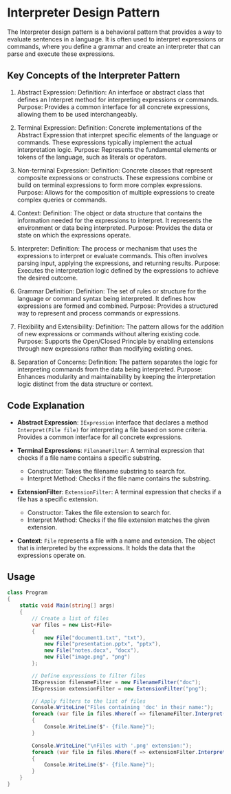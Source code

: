 ﻿# Interpreter Design Pattern
The Interpreter design pattern is a behavioral pattern that provides a way to evaluate sentences in a language. It is often used to interpret expressions or commands, where you define a grammar and create an interpreter that can parse and execute these expressions.

## Key Concepts of the Interpreter Pattern
1. Abstract Expression:
Definition: An interface or abstract class that defines an Interpret method for interpreting expressions or commands.
Purpose: Provides a common interface for all concrete expressions, allowing them to be used interchangeably.

2. Terminal Expression:
Definition: Concrete implementations of the Abstract Expression that interpret specific elements of the language or commands. These expressions typically implement the actual interpretation logic.
Purpose: Represents the fundamental elements or tokens of the language, such as literals or operators.

3. Non-terminal Expression:
Definition: Concrete classes that represent composite expressions or constructs. These expressions combine or build on terminal expressions to form more complex expressions.
Purpose: Allows for the composition of multiple expressions to create complex queries or commands.

4. Context:
Definition: The object or data structure that contains the information needed for the expressions to interpret. It represents the environment or data being interpreted.
Purpose: Provides the data or state on which the expressions operate.

5. Interpreter:
Definition: The process or mechanism that uses the expressions to interpret or evaluate commands. This often involves parsing input, applying the expressions, and returning results.
Purpose: Executes the interpretation logic defined by the expressions to achieve the desired outcome.

6. Grammar Definition:
Definition: The set of rules or structure for the language or command syntax being interpreted. It defines how expressions are formed and combined.
Purpose: Provides a structured way to represent and process commands or expressions.

7. Flexibility and Extensibility:
Definition: The pattern allows for the addition of new expressions or commands without altering existing code.
Purpose: Supports the Open/Closed Principle by enabling extensions through new expressions rather than modifying existing ones.

8. Separation of Concerns:
Definition: The pattern separates the logic for interpreting commands from the data being interpreted.
Purpose: Enhances modularity and maintainability by keeping the interpretation logic distinct from the data structure or context.

## Code Explanation
* **Abstract Expression**:
`IExpression` interface that declares a method `Interpret(File file)` for interpreting a file based on some criteria.
Provides a common interface for all concrete expressions.

* **Terminal Expressions**:
`FilenameFilter`: A terminal expression that checks if a file name contains a specific substring.
    - Constructor: Takes the filename substring to search for.
    - Interpret Method: Checks if the file name contains the substring.

* **ExtensionFilter**: 
`ExtensionFilter`: A terminal expression that checks if a file has a specific extension.
    - Constructor: Takes the file extension to search for.
    - Interpret Method: Checks if the file extension matches the given extension.

* **Context**:
`File` represents a file with a name and extension.
The object that is interpreted by the expressions. It holds the data that the expressions operate on.

## Usage
```csharp
class Program
{
    static void Main(string[] args)
    {
        // Create a list of files
        var files = new List<File>
        {
            new File("document1.txt", "txt"),
            new File("presentation.pptx", "pptx"),
            new File("notes.docx", "docx"),
            new File("image.png", "png")
        };

        // Define expressions to filter files
        IExpression filenameFilter = new FilenameFilter("doc");
        IExpression extensionFilter = new ExtensionFilter("png");

        // Apply filters to the list of files
        Console.WriteLine("Files containing 'doc' in their name:");
        foreach (var file in files.Where(f => filenameFilter.Interpret(f)))
        {
            Console.WriteLine($"- {file.Name}");
        }

        Console.WriteLine("\nFiles with '.png' extension:");
        foreach (var file in files.Where(f => extensionFilter.Interpret(f)))
        {
            Console.WriteLine($"- {file.Name}");
        }
    }
}
```